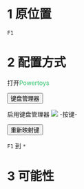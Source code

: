 # 1 原位置

`F1`

# 2 配置方式

打开<font color="#2DC26B">Powertoys</font>

<button>键盘管理器</button>

启用键盘管理器 ![](https://bingjiaqi123.github.io/mypics/启用.png)
-按键-

<button>重新映射键</button>

`F1` 到 `*`

# 3 可能性